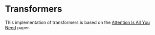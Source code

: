 # Transformers

This implementation of transformers is based on the [Attention Is All You Need](https://arxiv.org/abs/1706.03762) paper.